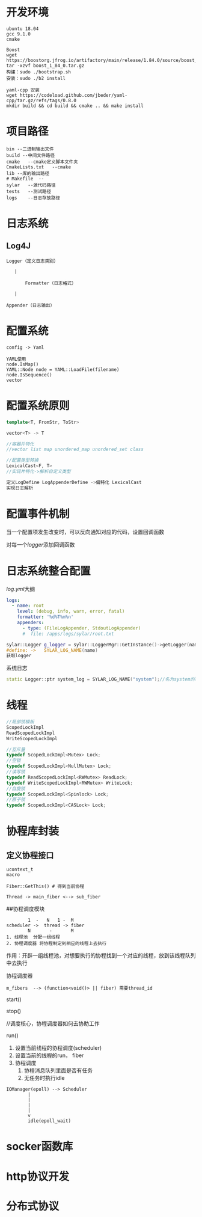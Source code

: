 # 开发环境

```
ubuntu 18.04
gcc 9.1.0
cmake

Boost
wget https://boostorg.jfrog.io/artifactory/main/release/1.84.0/source/boost_1_84_0.tar.gz
tar -xzvf boost_1_84_0.tar.gz
构建：sudo ./bootstrap.sh 
安装：sudo ./b2 install

yaml-cpp 安装
wget https://codeload.github.com/jbeder/yaml-cpp/tar.gz/refs/tags/0.8.0
mkdir build && cd build && cmake .. && make install
```

# 项目路径

```shell
bin --二进制输出文件	
build --中间文件路径
cmake 	--cmake定义脚本文件夹
CmakeLists.txt	 --cmake
lib	--库的输出路径
# Makefile	--
sylar	--源代码路径
tests	--测试路径
logs 	--日志存放路径
```





# 日志系统

## Log4J

```
Logger（定义日志类别）

​	|

​		Formatter（日志格式）

​	|

Appender（日志输出）
```


# 配置系统

```shell
config -> Yaml

YAML使用
node.IsMap()
YAML::Node node = YAML::LoadFile(filename)
node.IsSequence()
vector
```





# 配置系统原则

```c++
template<T, FromStr, ToStr>

vector<T> -> T

//容器片特化
//vector list map unordered_map unordered_set class

//配置类型转换
LexicalCast<F, T>
//实现片特化->解析自定义类型

定义LogDefine LogAppenderDefine ->偏特化	LexicalCast
实现日志解析
```

# 配置事件机制

当一个配置项发生改变时，可以反向通知对应的代码，设置回调函数

对每一个$logger$添加回调函数

# 日志系统整合配置

$log.yml$大纲

```yaml
logs:
  - name: root
    level: (debug, info, warn, error, fatal)
    formatter: '%d%T%m%n'
    appenders:
      - type: (FileLogAppender, StdoutLogAppender)
      #  file: /apps/logs/sylar/root.txt
```



```cpp
sylar::Logger g_logger = sylar::LoggerMgr::GetInstance()->getLogger(name);
#define: ->   SYLAR_LOG_NAME(name)
获取logger


```



系统日志

```cpp
static Logger::ptr system_log = SYLAR_LOG_NAME("system");//名为system的logger，方便调整输出格式等

```



# 线程

```cpp
//局部锁模板
ScopedLockImpl
ReadScopedLockImpl
WriteScopedLockImpl

//互斥量
typedef ScopedLockImpl<Mutex> Lock;
//空锁
typedef ScopedLockImpl<NullMutex> Lock;
//读写锁	
typedef ReadScopedLockImpl<RWMutex> ReadLock;
typedef WriteScopedLockImpl<RWMutex> WriteLock;
//自旋锁
typedef ScopedLockImpl<Spinlock> Lock;
//原子锁
typedef ScopedLockImpl<CASLock> Lock;
```



# 协程库封装


## 定义协程接口
```
ucontext_t
macro
```

```shell
Fiber::GetThis() # 得到当前协程

Thread -> main_fiber <--> sub_fiber
```

##协程调度模块

```
        1  -   N   1 -  M
scheduler ->  thread -> fiber
        N       -       M
1. 线程池  分配一组线程
2. 协程调度器 将协程制定到相应的线程上去执行
```
作用：开辟一组线程池，对想要执行的协程找到一个对应的线程，放到该线程队列中去执行


协程调度器
```
m_fibers  --> (function<void()> || fiber) 需要thread_id
```

start()

stop()

//调度核心，协程调度器如何去协助工作

run()
1. 设置当前线程的协程调度(scheduler)
2. 设置当前的线程的run， fiber
3. 协程调度
    1. 协程消息队列里面是否有任务
    2. 无任务时执行idle



```
IOManager(epoll) --> Scheduler
        |
        |
        |
        |
        v
        idle(epoll_wait)
```

# socker函数库

# http协议开发

# 分布式协议